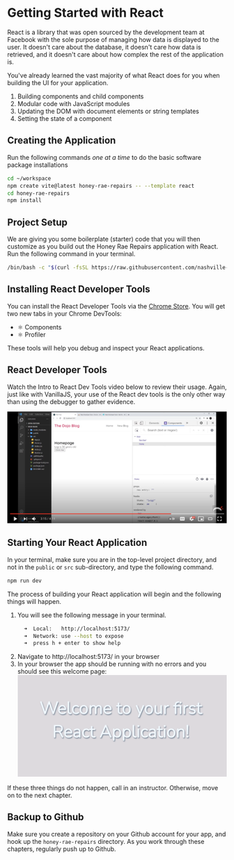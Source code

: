 # Getting Started with React

React is a library that was open sourced by the development team at Facebook with the sole purpose of managing how data is displayed to the user. It doesn't care about the database, it doesn't care how data is retrieved, and it doesn't care about how complex the rest of the application is.

You've already learned the vast majority of what React does for you when building the UI for your application.

1. Building components and child components
1. Modular code with JavaScript modules
1. Updating the DOM with document elements or string templates
1. Setting the state of a component

## Creating the Application

Run the following commands _one at a time_ to do the basic software package installations

```sh
cd ~/workspace
npm create vite@latest honey-rae-repairs -- --template react
cd honey-rae-repairs
npm install
```
## Project Setup

We are giving you some boilerplate (starter) code that you will then customize as you build out the Honey Rae Repairs application with React. Run the following command in your terminal.

<!-- TODO: Change this link to cohort 66 branch -->

```sh
/bin/bash -c "$(curl -fsSL https://raw.githubusercontent.com/nashville-software-school/client-side-mastery/vf-react-vite-implementation/book-5-honey-rae-repairs/chapters/scripts/repair-setup.sh)"
```
## Installing React Developer Tools

You can install the React Developer Tools via the [Chrome Store](https://chrome.google.com/webstore/detail/react-developer-tools/fmkadmapgofadopljbjfkapdkoienihi).
You will get two new tabs in your Chrome DevTools:

* ⚛️ Components
* ⚛️ Profiler

These tools will help you debug and inspect your React applications.

## React Developer Tools

Watch the Intro to React Dev Tools video below to review their usage. Again, just like with VanillaJS, your use of the React dev tools is the only other way than using the debugger to gather evidence.

[<img src="./images/react-dev-tools-video.png" />](https://www.youtube.com/watch?v=rb1GWqCJid4)


## Starting Your React Application

In your terminal, make sure you are in the top-level project directory, and not in the `public` or `src` sub-directory, and type the following command.

```sh
npm run dev
```

The process of building your React application will begin and the following things will happen.

1. You will see the following message in your terminal.
    ```sh
      ➜  Local:   http://localhost:5173/
      ➜  Network: use --host to expose
      ➜  press h + enter to show help
    ```
1. Navigate to http://localhost:5173/ in your browser
2. In your browser the app should be running with no errors and you should see this welcome page:
   <img src="./images/welcome.png" width="700" />

If these three things do not happen, call in an instructor. Otherwise, move on to the next chapter.

## Backup to Github

Make sure you create a repository on your Github account for your app, and hook up the `honey-rae-repairs` directory. As you work through these chapters, regularly push up to Github.